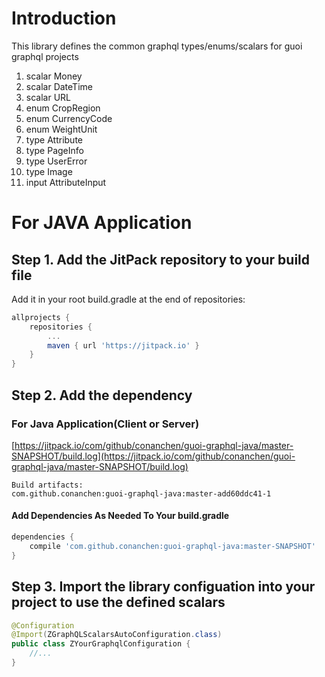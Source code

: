 # Introduction
This library defines the common graphql types/enums/scalars for guoi graphql projects
1.  scalar Money
2.  scalar DateTime
3.  scalar URL
4.  enum CropRegion
5.  enum CurrencyCode
6.  enum WeightUnit
7.  type Attribute
8.  type PageInfo
9.  type UserError
10. type Image
11. input AttributeInput

# For JAVA Application 
## Step 1. Add the JitPack repository to your build file
Add it in your root build.gradle at the end of repositories:
```gradle
allprojects {
    repositories {
        ...
        maven { url 'https://jitpack.io' }
    }
}
```
	
## Step 2. Add the dependency

### For Java Application(Client or Server)
[https://jitpack.io/com/github/conanchen/guoi-graphql-java/master-SNAPSHOT/build.log](https://jitpack.io/com/github/conanchen/guoi-graphql-java/master-SNAPSHOT/build.log)
```angular2html
Build artifacts:
com.github.conanchen:guoi-graphql-java:master-add60ddc41-1
```
#### Add Dependencies As Needed To Your build.gradle
```gradle
dependencies {
    compile 'com.github.conanchen:guoi-graphql-java:master-SNAPSHOT'
}
```
	
## Step 3. Import the library configuation into your project to use the defined scalars
```java
@Configuration
@Import(ZGraphQLScalarsAutoConfiguration.class)
public class ZYourGraphqlConfiguration {
    //...
}    
```
